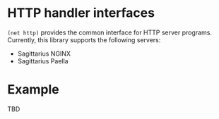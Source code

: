 HTTP handler interfaces
=======================

`(net http)` provides the common interface for HTTP server programs.
Currently, this library supports the following servers:

- Sagittarius NGINX
- Sagittarius Paella

Example
=======

TBD
